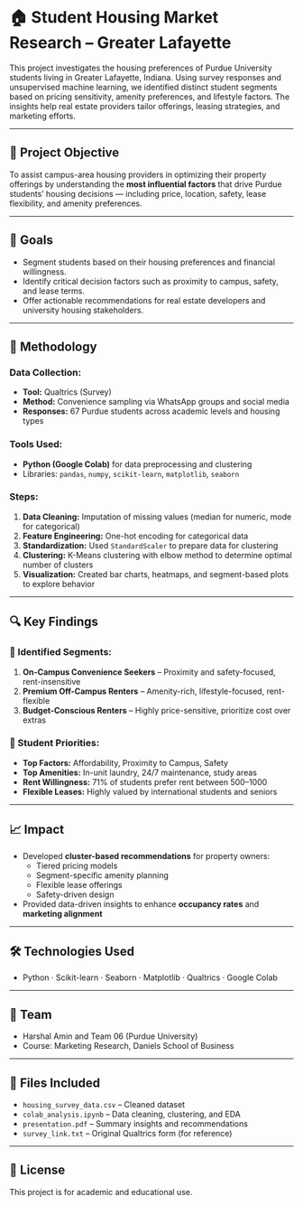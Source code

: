 # 🏠 Student Housing Market Research – Greater Lafayette

This project investigates the housing preferences of Purdue University students living in Greater Lafayette, Indiana. Using survey responses and unsupervised machine learning, we identified distinct student segments based on pricing sensitivity, amenity preferences, and lifestyle factors. The insights help real estate providers tailor offerings, leasing strategies, and marketing efforts.

---

## 📌 Project Objective

To assist campus-area housing providers in optimizing their property offerings by understanding the **most influential factors** that drive Purdue students’ housing decisions — including price, location, safety, lease flexibility, and amenity preferences.

---

## 🎯 Goals

- Segment students based on their housing preferences and financial willingness.
- Identify critical decision factors such as proximity to campus, safety, and lease terms.
- Offer actionable recommendations for real estate developers and university housing stakeholders.

---

## 🧪 Methodology

### Data Collection:
- **Tool:** Qualtrics (Survey)
- **Method:** Convenience sampling via WhatsApp groups and social media
- **Responses:** 67 Purdue students across academic levels and housing types

### Tools Used:
- **Python (Google Colab)** for data preprocessing and clustering
- Libraries: `pandas`, `numpy`, `scikit-learn`, `matplotlib`, `seaborn`

### Steps:
1. **Data Cleaning:** Imputation of missing values (median for numeric, mode for categorical)
2. **Feature Engineering:** One-hot encoding for categorical data
3. **Standardization:** Used `StandardScaler` to prepare data for clustering
4. **Clustering:** K-Means clustering with elbow method to determine optimal number of clusters
5. **Visualization:** Created bar charts, heatmaps, and segment-based plots to explore behavior

---

## 🔍 Key Findings

### 🧩 Identified Segments:
1. **On-Campus Convenience Seekers** – Proximity and safety-focused, rent-insensitive
2. **Premium Off-Campus Renters** – Amenity-rich, lifestyle-focused, rent-flexible
3. **Budget-Conscious Renters** – Highly price-sensitive, prioritize cost over extras

### 🧠 Student Priorities:
- **Top Factors:** Affordability, Proximity to Campus, Safety
- **Top Amenities:** In-unit laundry, 24/7 maintenance, study areas
- **Rent Willingness:** 71% of students prefer rent between $500–$1000
- **Flexible Leases:** Highly valued by international students and seniors

---

## 📈 Impact

- Developed **cluster-based recommendations** for property owners:
  - Tiered pricing models
  - Segment-specific amenity planning
  - Flexible lease offerings
  - Safety-driven design
- Provided data-driven insights to enhance **occupancy rates** and **marketing alignment**

---

## 🛠 Technologies Used

- Python · Scikit-learn · Seaborn · Matplotlib · Qualtrics · Google Colab

---

## 👥 Team

- Harshal Amin and Team 06 (Purdue University)
- Course: Marketing Research, Daniels School of Business

---

## 📌 Files Included

- `housing_survey_data.csv` – Cleaned dataset
- `colab_analysis.ipynb` – Data cleaning, clustering, and EDA
- `presentation.pdf` – Summary insights and recommendations
- `survey_link.txt` – Original Qualtrics form (for reference)

---

## 📎 License

This project is for academic and educational use.
